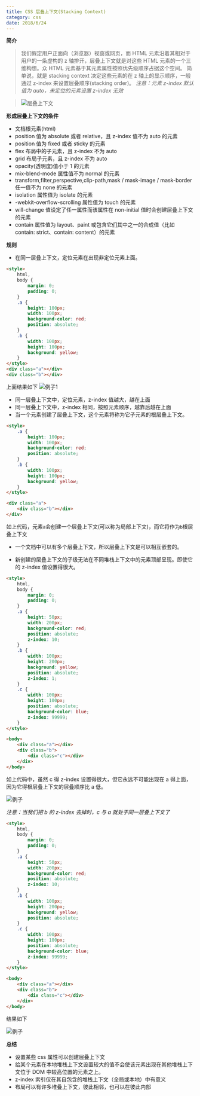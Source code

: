 ```yaml
---
title: CSS 层叠上下文(Stacking Context)
category: css
date: 2018/6/24
---
```


**简介**

> 我们假定用户正面向（浏览器）视窗或网页，而 HTML 元素沿着其相对于用户的一条虚构的 z 轴排开，层叠上下文就是对这些 HTML 元素的一个三维构想。众 HTML 元素基于其元素属性按照优先级顺序占据这个空间。
> 简单说，就是 stacking context 决定这些元素的在 z 轴上的显示顺序，一般通过 z-index 来设置层叠顺序(stacking order)。
> _注意：元素 z-index 默认值为 auto，未定位的元素设置 z-index 无效_

> ![层叠上下文](/images/css/css层叠上下文/1.png)

**形成层叠上下文的条件**

-   文档根元素(html)
-   position 值为 absolute 或者 relative，且 z-index 值不为 auto 的元素
-   position 值为 fixed 或者 sticky 的元素
-   flex 布局中的子元素，且 z-index 不为 auto
-   grid 布局子元素，且 z-index 不为 auto
-   opacity(透明度)值小于 1 的元素
-   mix-blend-mode 属性值不为 normal 的元素
-   transform,filter,perspective,clip-path,mask \/ mask-image \/ mask-border 任一值不为 none 的元素
-   isolation 属性值为 isolate 的元素
-   -webkit-overflow-scrolling 属性值为 touch 的元素
-   will-change 值设定了任一属性而该属性在 non-initial 值时会创建层叠上下文的元素
-   contain 属性值为 layout、paint 或包含它们其中之一的合成值（比如 contain: strict、contain: content）的元素

**规则**

-   在同一层叠上下文，定位元素在出现非定位元素上面。

```html
<style>
    html,
    body {
        margin: 0;
        padding: 0;
    }
    .a {
        height: 100px;
        width: 100px;
        background-color: red;
        position: absolute;
    }
    .b {
        width: 100px;
        height: 100px;
        background: yellow;
    }
</style>
<div class="a"></div>
<div class="b"></div>
```

上面结果如下
![例子1](/images/css/css层叠上下文/2.png)

-   同一层叠上下文中，定位元素，z-index 值越大，越在上面
-   同一层叠上下文中，z-index 相同，按照元素顺序，越靠后越在上面
-   当一个元素创建了层叠上下文，这个元素将称为它子元素的根层叠上下文。

```html
<style>
    .a {
        height: 100px;
        width: 100px;
        background-color: red;
        position: absolute;
    }
    .b {
        width: 100px;
        height: 100px;
        background: yellow;
    }
</style>

<div class="a">
    <div class="b"></div>
</div>
```

如上代码，元素`a`会创建一个层叠上下文(可以称为局部上下文)，而它将作为`b`根层叠上下文

-   一个文档中可以有多个层叠上下文，所以层叠上下文是可以相互嵌套的。

-   新创建的层叠上下文的子级无法在不同堆栈上下文中的元素顶部呈现。即使它的 z-index 值设置得很大。

```html
<style>
    html,
    body {
        margin: 0;
        padding: 0;
    }
    .a {
        height: 50px;
        width: 200px;
        background-color: red;
        position: absolute;
        z-index: 10;
    }
    .b {
        width: 100px;
        height: 200px;
        background: yellow;
        position: absolute;
        z-index: 1;
    }
    .c {
        width: 100px;
        height: 100px;
        position: absolute;
        background-color: blue;
        z-index: 99999;
    }
</style>

<body>
    <div class="a"></div>
    <div class="b">
        <div class="c"></div>
    </div>
</body>
```

如上代码中，虽然 c 得 z-index 设置得很大，但它永远不可能出现在 a 得上面，因为它得根层叠上下文的层叠顺序比 a 低。

![例子](/images/css/css层叠上下文/3.png)

_注意：当我们把 b 的 z-index 去掉时，c 与 a 就处于同一层叠上下文了_

```html
<style>
    html,
    body {
        margin: 0;
        padding: 0;
    }
    .a {
        height: 50px;
        width: 200px;
        background-color: red;
        position: absolute;
        z-index: 10;
    }
    .b {
        width: 100px;
        height: 200px;
        background: yellow;
        position: absolute;
    }
    .c {
        width: 100px;
        height: 100px;
        position: absolute;
        background-color: blue;
        z-index: 99999;
    }
</style>

<body>
    <div class="a"></div>
    <div class="b">
        <div class="c"></div>
    </div>
</body>
```

结果如下

![例子](/images/css/css层叠上下文/4.png)

**总结**

-   设置某些 css 属性可以创建层叠上下文
-   给某个元素在本地堆栈上下文设置较大的值不会使该元素出现在其他堆栈上下文位于 DOM 中较高位置的元素之上。
-   z-index 索引仅在其自包含的堆栈上下文（全局或本地）中有意义
-   布局可以有许多堆叠上下文，彼此相邻，也可以在彼此内部
